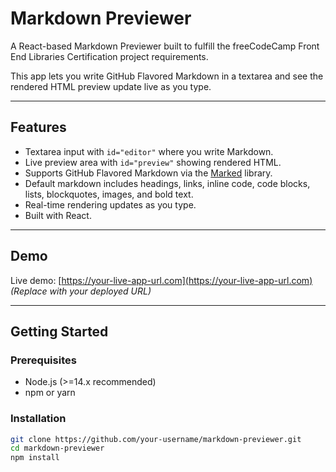 # Markdown Previewer

A React-based Markdown Previewer built to fulfill the freeCodeCamp Front End Libraries Certification project requirements.

This app lets you write GitHub Flavored Markdown in a textarea and see the rendered HTML preview update live as you type.

---

## Features

- Textarea input with `id="editor"` where you write Markdown.
- Live preview area with `id="preview"` showing rendered HTML.
- Supports GitHub Flavored Markdown via the [Marked](https://marked.js.org/) library.
- Default markdown includes headings, links, inline code, code blocks, lists, blockquotes, images, and bold text.
- Real-time rendering updates as you type.
- Built with React.

---

## Demo

Live demo: [https://your-live-app-url.com](https://your-live-app-url.com)  
*(Replace with your deployed URL)*

---

## Getting Started

### Prerequisites

- Node.js (>=14.x recommended)
- npm or yarn

### Installation

```bash
git clone https://github.com/your-username/markdown-previewer.git
cd markdown-previewer
npm install
